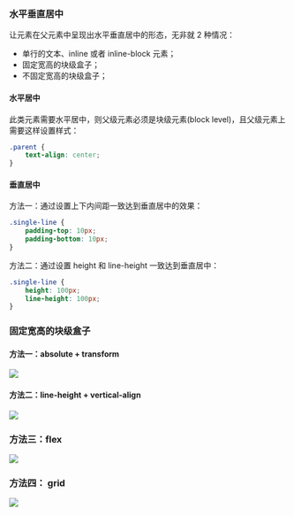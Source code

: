 ### 水平垂直居中

让元素在父元素中呈现出水平垂直居中的形态，无非就 2 种情况：

- 单行的文本、inline 或者 inline-block 元素；
- 固定宽高的块级盒子；
- 不固定宽高的块级盒子；


#### 水平居中

此类元素需要水平居中，则父级元素必须是块级元素(block level)，且父级元素上需要这样设置样式：

```css
.parent {
    text-align: center;
}

```

#### 垂直居中
方法一：通过设置上下内间距一致达到垂直居中的效果：
```css
.single-line {
    padding-top: 10px;
    padding-bottom: 10px;
}
```

方法二：通过设置 height 和 line-height 一致达到垂直居中：
```css
.single-line {
    height: 100px;
    line-height: 100px;
}
```

### 固定宽高的块级盒子

#### 方法一：absolute + transform
![](https://files.catbox.moe/ul6g13.png)

#### 方法二：line-height + vertical-align
![](https://files.catbox.moe/beoh22.png)

### 方法三：flex

![](https://files.catbox.moe/vado8b.png)

### 方法四： grid
![](https://files.catbox.moe/kjv58x.png)


